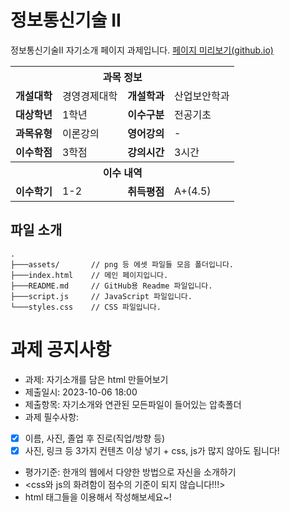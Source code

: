 # 정보통신기술 II 
  
정보통신기술II 자기소개 페이지 과제입니다. [페이지 미리보기(github.io)](https://karu-rress.github.io/CAU-ICT2-Assignment)  

<table>
  <tr>
    <th colspan="4">과목 정보</th>
  </tr>
  <tr>
    <td><b>개설대학</b></td><td>경영경제대학</td>
    <td><b>개설학과</b></td><td>산업보안학과</td>
  </tr>
  <tr>
    <td><b>대상학년</b></td><td>1학년</td>
    <td><b>이수구분</b></td><td>전공기초</td>
  </tr>
  <tr>
    <td><b>과목유형</b></td><td>이론강의</td>
    <td><b>영어강의</b></td><td>-</td>
  </tr>
  <tr>
    <td><b>이수학점</b></td><td>3학점</td>
    <td><b>강의시간</b></td><td>3시간</td>
  </tr>
  <tr>
    <th colspan="4">이수 내역</th>
  </tr>
  <tr>
    <td><b>이수학기</b></td><td>1-2</td>
    <td><b>취득평점</b></td><td>A+(4.5)</td>
  </tr>
</table>


## 파일 소개
    .                 
    ├───assets/       // png 등 에셋 파일들 모음 폴더입니다.
    ├───index.html    // 메인 페이지입니다.
    ├───README.md     // GitHub용 Readme 파일입니다.
    ├───script.js     // JavaScript 파일입니다.
    └───styles.css    // CSS 파일입니다.


  
# 과제 공지사항
- 과제: 자기소개를 담은 html 만들어보기
- 제출일시: 2023-10-06 18:00
- 제출항목: 자기소개와 연관된 모든파일이 들어있는 압축폴더
- 과제 필수사항: 
- [X] 이름, 사진, 졸업 후 진로(직업/방향 등)
- [X] 사진, 링크 등 3가지 컨텐츠 이상 넣기 + css, js가 많지 않아도 됩니다!
- 평가기준: 한개의 웹에서 다양한 방법으로 자신을 소개하기
- <css와 js의 화려함이 점수의 기준이 되지 않습니다!!!>
- html 태그들을 이용해서 작성해보세요~!
